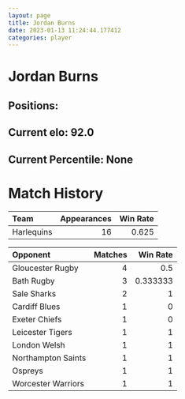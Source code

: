 ```yaml
---  
layout: page  
title: Jordan Burns  
date: 2023-01-13 11:24:44.177412  
categories: player  
---
```

# Jordan Burns

## Positions: 

## Current elo: 92.0

## Current Percentile: None

# Match History


| Team       |   Appearances |   Win Rate |
|:-----------|--------------:|-----------:|
| Harlequins |            16 |      0.625 |

| Opponent           |   Matches |   Win Rate |
|:-------------------|----------:|-----------:|
| Gloucester Rugby   |         4 |   0.5      |
| Bath Rugby         |         3 |   0.333333 |
| Sale Sharks        |         2 |   1        |
| Cardiff Blues      |         1 |   0        |
| Exeter Chiefs      |         1 |   0        |
| Leicester Tigers   |         1 |   1        |
| London Welsh       |         1 |   1        |
| Northampton Saints |         1 |   1        |
| Ospreys            |         1 |   1        |
| Worcester Warriors |         1 |   1        |